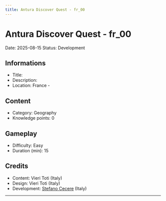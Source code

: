 ```yaml
---
title: Antura Discover Quest - fr_00
---
```


# Antura Discover Quest - fr_00
Date: 2025-08-15
Status: Development

## Informations

- Title: 
- Description: 
- Location: France - 
## Content
- Category: Geography
- Knowledge points: 0
## Gameplay
- Difficulty: Easy
- Duration (min): 15
## Credits
- Content: Vieri Toti (Italy)
- Design: Vieri Toti (Italy)
- Development: [Stefano Cecere](https://stefanocecere.com) (Italy)

---

